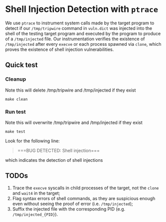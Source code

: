 # Shell Injection Detection with `ptrace`

We use `ptrace` to instrument system calls made by the target program to detect if our `/tmp/tripwire` command in `vuln.dict` was injected into the shell of the testing target program and executed by the program to produce of a `/tmp/injected` file.
Our instrumentation verifies the existence of `/tmp/injected` after every `execve` or each process spawned via `clone`, which proves the existence of shell injection vulnerabilities.

## Quick test

### Cleanup
Note this will delete /tmp/tripwire and /tmp/injected if they exist
```shell
make clean
```

### Run test
Note this will overwrite /tmp/tripwire and /tmp/injected if they exist
```shell
make test
```

Look for the following line:

> ===BUG DETECTED: Shell injection===

which indicates the detection of shell injections


## TODOs
1. Trace the `execve` syscalls in child processes of the target, not the `clone`
   and `wait4` in the target;
2. Flag syntax errors of shell commands, as they are suspicious enough even without
   seeing the proof of error (i.e. `/tmp/injected`);
3. Suffix the injected file with the corresponding PID (e.g. `/tmp/injected_{PID}`).

